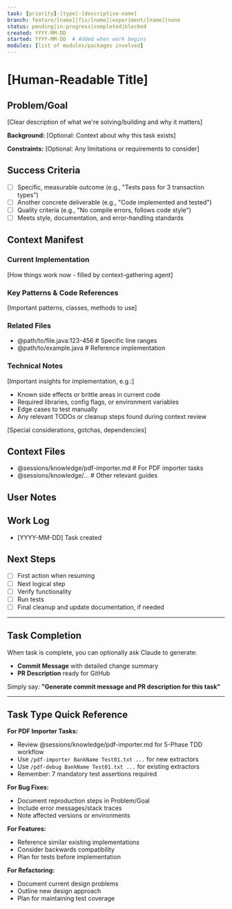 ```yaml
---
task: [priority]-[type]-[descriptive-name]
branch: feature/[name]|fix/[name]|experiment/[name]|none
status: pending|in-progress|completed|blocked
created: YYYY-MM-DD
started: YYYY-MM-DD  # Added when work begins
modules: [list of modules/packages involved]
---
```


# [Human-Readable Title]

## Problem/Goal
[Clear description of what we're solving/building and why it matters]

**Background:**
[Optional: Context about why this task exists]

**Constraints:**
[Optional: Any limitations or requirements to consider]

## Success Criteria
<!-- Use objective, verifiable outcomes, not vague descriptions. -->

- [ ] Specific, measurable outcome (e.g., "Tests pass for 3 transaction types")
- [ ] Another concrete deliverable (e.g., "Code implemented and tested")
- [ ] Quality criteria (e.g., "No compile errors, follows code style")
- [ ] Meets style, documentation, and error-handling standards 

## Context Manifest
<!--
  STRONGLY RECOMMENDED: Run context-gathering agent after task creation
  The agent will populate this section with:
  - Narrative explanation of how systems work together
  - Technical reference (patterns, classes, methods)
  - Environmental requirements
  - File locations for implementation
-->

### Current Implementation
[How things work now - filled by context-gathering agent]

### Key Patterns & Code References
[Important patterns, classes, methods to use]

### Related Files
- @path/to/file.java:123-456  # Specific line ranges
- @path/to/example.java       # Reference implementation

### Technical Notes
<!-- Important implementation considerations, dependencies, risks -->

[Important insights for implementation, e.g.:]
- Known side effects or brittle areas in current code  
- Required libraries, config flags, or environment variables  
- Edge cases to test manually  
- Any relevant TODOs or cleanup steps found during context review  


[Special considerations, gotchas, dependencies]

## Context Files
<!-- Quick file references - full manifest above has details -->
- @sessions/knowledge/pdf-importer.md  # For PDF importer tasks
- @sessions/knowledge/...              # Other relevant guides

## User Notes
<!-- Any specific instructions, requirements, or preferences -->

## Work Log
<!--
  Updated during work and by logging agent during context compaction
  Format: [YYYY-MM-DD HH:MM] Action/observation/decision
-->

- [YYYY-MM-DD] Task created

## Next Steps
<!--
  Updated during context compaction or when pausing work
  Clear actionable items for resuming work
-->

- [ ] First action when resuming
- [ ] Next logical step
- [ ] Verify functionality
- [ ] Run tests
- [ ] Final cleanup and update documentation, if needed

---

## Task Completion

When task is complete, you can optionally ask Claude to generate:
- **Commit Message** with detailed change summary
- **PR Description** ready for GitHub

Simply say: **"Generate commit message and PR description for this task"**

---

## Task Type Quick Reference

**For PDF Importer Tasks:**
- Review @sessions/knowledge/pdf-importer.md for 5-Phase TDD workflow
- Use `/pdf-importer BankName Test01.txt ...` for new extractors
- Use `/pdf-debug BankName Test01.txt ...` for existing extractors
- Remember: 7 mandatory test assertions required

**For Bug Fixes:**
- Document reproduction steps in Problem/Goal
- Include error messages/stack traces
- Note affected versions or environments

**For Features:**
- Reference similar existing implementations
- Consider backwards compatibility
- Plan for tests before implementation

**For Refactoring:**
- Document current design problems
- Outline new design approach
- Plan for maintaining test coverage